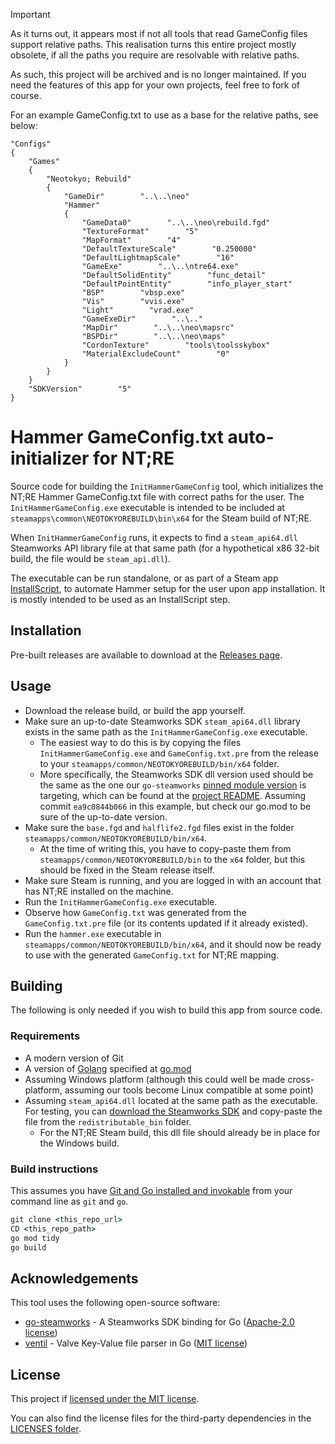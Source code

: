> [!IMPORTANT]
> As it turns out, it appears most if not all tools that read GameConfig files support relative paths.
> This realisation turns this entire project mostly obsolete, if all the paths you require are resolvable with relative paths.
>
> As such, this project will be archived and is no longer maintained.
> If you need the features of this app for your own projects, feel free to fork of course.
>
> For an example GameConfig.txt to use as a base for the relative paths, see below:

```kv
"Configs"
{
    "Games"
    {
        "Neotokyo; Rebuild"
        {
            "GameDir"        "..\..\neo"
            "Hammer"
            {
                "GameData0"        "..\..\neo\rebuild.fgd"
                "TextureFormat"        "5"
                "MapFormat"        "4"
                "DefaultTextureScale"        "0.250000"
                "DefaultLightmapScale"        "16"
                "GameExe"        "..\..\ntre64.exe"
                "DefaultSolidEntity"        "func_detail"
                "DefaultPointEntity"        "info_player_start"
                "BSP"        "vbsp.exe"
                "Vis"        "vvis.exe"
                "Light"        "vrad.exe"
                "GameExeDir"        "..\.."
                "MapDir"        "..\..\neo\mapsrc"
                "BSPDir"        "..\..\neo\maps"
                "CordonTexture"        "tools\toolsskybox"
                "MaterialExcludeCount"        "0"
            }
        }
    }
    "SDKVersion"        "5"
}
```

# Hammer GameConfig.txt auto-initializer for NT;RE

Source code for building the `InitHammerGameConfig` tool, which initializes the NT;RE Hammer GameConfig.txt file with correct paths for the user.
The `InitHammerGameConfig.exe` executable is intended to be included at `steamapps\common\NEOTOKYOREBUILD\bin\x64` for the Steam build of NT;RE.

When `InitHammerGameConfig` runs, it expects to find a `steam_api64.dll` Steamworks API library file at that same path (for a hypothetical x86 32-bit build, the file would be `steam_api.dll`).

The executable can be run standalone, or as part of a Steam app [InstallScript](https://partner.steamgames.com/doc/sdk/installscripts), to automate Hammer setup for the user upon app installation.
It is mostly intended to be used as an InstallScript step.

## Installation
Pre-built releases are available to download at the [Releases page](https://github.com/Rainyan/GoHam/releases).

## Usage
* Download the release build, or build the app yourself.
* Make sure an up-to-date Steamworks SDK `steam_api64.dll` library exists in the same path as the `InitHammerGameConfig.exe` executable.
  * The easiest way to do this is by copying the files `InitHammerGameConfig.exe` and `GameConfig.txt.pre` from the release to your `steamapps/common/NEOTOKYOREBUILD/bin/x64` folder.
  * More specifically, the Steamworks SDK dll version used should be the same as the one our `go-steamworks` [pinned module version](https://github.com/Rainyan/GoHam/blob/c29f1f3060ec0e354ab82448dfbd7ba38417b26a/go.mod#L6) is targeting, which can be found at the [project README](https://github.com/hajimehoshi/go-steamworks/blob/ea9c0844b066/README.md#steamworks-sdk-version). Assuming commit `ea9c0844b066` in this example, but check our go.mod to be sure of the up-to-date version.
* Make sure the `base.fgd` and `halflife2.fgd` files exist in the folder `steamapps/common/NEOTOKYOREBUILD/bin/x64`.
  * At the time of writing this, you have to copy-paste them from `steamapps/common/NEOTOKYOREBUILD/bin` to the `x64` folder, but this should be fixed in the Steam release itself.
* Make sure Steam is running, and you are logged in with an account that has NT;RE installed on the machine.
* Run the `InitHammerGameConfig.exe` executable.
* Observe how `GameConfig.txt` was generated from the `GameConfig.txt.pre` file (or its contents updated if it already existed).
* Run the `hammer.exe` executable in `steamapps/common/NEOTOKYOREBUILD/bin/x64`, and it should now be ready to use with the generated `GameConfig.txt` for NT;RE mapping.

## Building
The following is only needed if you wish to build this app from source code.
### Requirements
* A modern version of Git
* A version of [Golang](https://go.dev/) specified at [go.mod](go.mod#L3)
* Assuming Windows platform (although this could well be made cross-platform, assuming our tools become Linux compatible at some point)
* Assuming `steam_api64.dll` located at the same path as the executable. For testing, you can [download the Steamworks SDK](https://partner.steamgames.com/downloads/steamworks_sdk.zip)
  and copy-paste the file from the `redistributable_bin` folder.
  * For the NT;RE Steam build, this dll file should already be in place for the Windows build.

### Build instructions
This assumes you have [Git and Go installed and invokable](#requirements) from your command line as `git` and `go`.
```cmd
git clone <this_repo_url>
CD <this_repo_path>
go mod tidy
go build
```

## Acknowledgements
This tool uses the following open-source software:
* [go-steamworks](https://github.com/hajimehoshi/go-steamworks) - A Steamworks SDK binding for Go ([Apache-2.0 license](LICENSES/LICENSE-go-steamworks.txt))
* [ventil](https://github.com/noxer/ventil) - Valve Key-Value file parser in Go ([MIT license](LICENSES/LICENSE-ventil.txt))

## License
This project if [licensed under the MIT license](LICENSES/LICENSE.txt).

You can also find the license files for the third-party dependencies in the [LICENSES folder](LICENSES).
